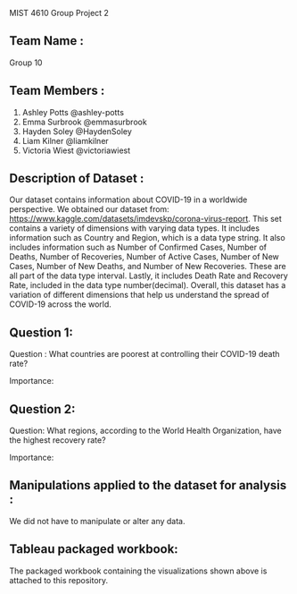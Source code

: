 
MIST 4610 Group Project 2
## Team Name : 
Group 10

## Team Members :
1. Ashley Potts @ashley-potts
2. Emma Surbrook @emmasurbrook
3. Hayden Soley @HaydenSoley
4. Liam Kilner @liamkilner
5. Victoria Wiest @victoriawiest

## Description of Dataset : 

Our dataset contains information about COVID-19 in a worldwide perspective. We obtained our dataset from: https://www.kaggle.com/datasets/imdevskp/corona-virus-report. This set contains a variety of dimensions with varying data types. It includes information such as Country and Region, which is a data type string. It also includes information such as Number of Confirmed Cases, Number of Deaths,  Number of Recoveries, Number of Active Cases, Number of New Cases, Number of New Deaths, and Number of New Recoveries. These are all part of the data type interval. Lastly, it includes Death Rate and Recovery Rate, included in the data type number(decimal). Overall, this dataset has a variation of different dimensions that help us understand the spread of COVID-19 across the world.


## Question 1: 
Question : What countries are poorest at controlling their COVID-19 death rate?

Importance: 
## Question 2: 

Question: What regions, according to the World Health Organization, have the highest recovery rate?

Importance: 
## Manipulations applied to the dataset for analysis : 
We did not have to manipulate or alter any data. 

## Tableau packaged workbook:  
The packaged workbook containing the visualizations shown above is attached to this repository. 
